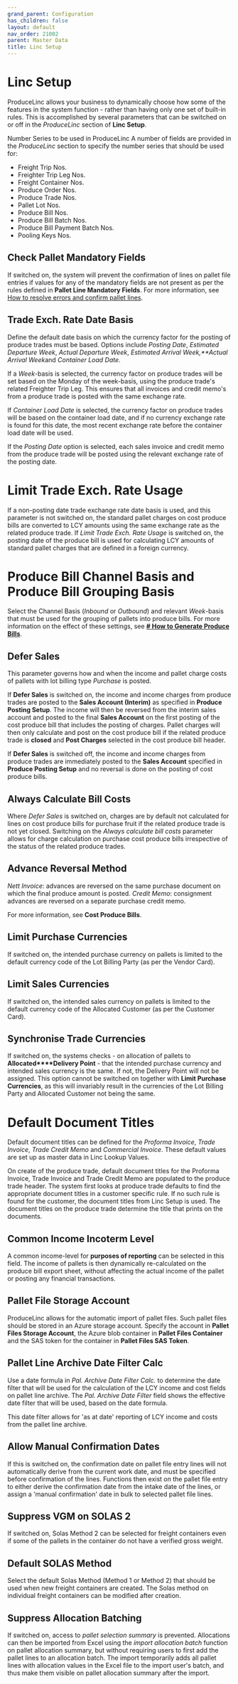```yaml
---
grand_parent: Configuration
has_children: false
layout: default
nav_order: 21002
parent: Master Data
title: Linc Setup
---
```


# Linc Setup

ProduceLinc allows your business to dynamically choose how some of the features in the system function - rather than having only one set of built-in rules. This is accomplished by several parameters that can be switched on or off in the *ProduceLinc* section of **Linc Setup**.

Number Series to be used in ProduceLinc
A number of fields are provided in the *ProduceLinc* section to specify the number series that should be used for:
- Freight Trip Nos.
- Freighter Trip Leg Nos.
- Freight Container Nos.
- Produce Order Nos.
- Produce Trade Nos.
- Pallet Lot Nos.
- Produce Bill Nos.
- Produce Bill Batch Nos.
- Produce Bill Payment Batch Nos.
- Pooling Keys Nos.

## Check Pallet Mandatory Fields
If switched on, the system will prevent the confirmation of lines on pallet file entries if values for any of the mandatory fields are not present as per the rules defined in **Pallet Line Mandatory Fields**. For more information, see [How to resolve errors and confirm pallet lines](/articles/Stock%20and%20Logistics/Pallet%20Files/Guides/How%20to%20resolve%20errors%20and%20confirm%20pallet%20lines).

## Trade Exch. Rate Date Basis
Define the default date basis on which the currency factor for the posting of produce trades must be based. Options include *Posting Date*, *Estimated Departure Week*, *Actual Departure Week*, *Estimated Arrival Week,**Actual Arrival Week*and *Container Load Date*.

If a *Week*-basis is selected, the currency factor on produce trades will be set based on the Monday of the week-basis, using the produce trade's related Freighter Trip Leg. This ensures that all invoices and credit memo's from a produce trade is posted with the same exchange rate.

If *Container Load Date* is selected, the currency factor on produce trades will be based on the container load date, and if no currency exchange rate is found for this date, the most recent exchange rate before the container load date will be used.

If the *Posting Date* option is selected, each sales invoice and credit memo from the produce trade will be posted using the relevant exchange rate of the posting date.

# Limit Trade Exch. Rate Usage
If a non-posting date trade exchange rate date basis is used, and this parameter is not switched on, the standard pallet charges on cost produce bills are converted to LCY amounts using the same exchange rate as the related produce trade. If *Limit Trade Exch. Rate Usage* is switched on, the posting date of the produce bill is used for calculating LCY amounts of standard pallet charges that are defined in a foreign currency.

# Produce Bill Channel Basis and Produce Bill Grouping Basis
Select the Channel Basis (*Inbound* or *Outbound*) and relevant *Week*-basis that must be used for the grouping of pallets into produce bills. For more information on the effect of these settings, see **[# How to Generate Produce Bills](https://linc.freshdesk.com/en/support/solutions/articles/8000097855)**.

## Defer Sales
This parameter governs how and when the income and pallet charge costs of pallets with lot billing type *Purchase* is posted.

If **Defer Sales** is switched on, the income and income charges from produce trades are posted to the **Sales Account (Interim)** as specified in **Produce Posting Setup**. The income will then be reversed from the interim sales account and posted to the final **Sales Account** on the first posting of the cost produce bill that includes the posting of charges. Pallet charges will then only calculate and post on the cost produce bill if the related produce trade is **closed** and **Post Charges** selected in the cost produce bill header.

If **Defer Sales** is switched off, the income and income charges from produce trades are immediately posted to the **Sales Account** specified in **Produce Posting Setup** and no reversal is done on the posting of cost produce bills.

## Always Calculate Bill Costs
Where *Defer Sales* is switched on, charges are by default not calculated for lines on cost produce bills for purchase fruit if the related produce trade is not yet closed. Switching on the *Always calculate bill costs* parameter allows for charge calculation on purchase cost produce bills irrespective of the status of the related produce trades.

## Advance Reversal Method
*Nett Invoice*: advances are reversed on the same purchase document on which the final produce amount is posted.
*Credit Memo*: consignment advances are reversed on a separate purchase credit memo.

For more information, see **Cost Produce Bills**.

## Limit Purchase Currencies
If switched on, the intended purchase currency on pallets is limited to the default currency code of the Lot Billing Party (as per the Vendor Card).

## Limit Sales Currencies
If switched on, the intended sales currency on pallets is limited to the default currency code of the Allocated Customer (as per the Customer Card).

## Synchronise Trade Currencies
If switched on, the systems checks - on allocation of pallets to **Allocated****Delivery Point** - that the intended purchase currency and intended sales currency is the same. If not, the Delivery Point will not be assigned. This option cannot be switched on together with **Limit Purchase Currencies**, as this will invariably result in the currencies of the Lot Billing Party and Allocated Customer not being the same.

# Default Document Titles
Default document titles can be defined for the *Proforma Invoice*, *Trade Invoice*, *Trade Credit Memo* and *Commercial Invoice*. These default values are set up as master data in Linc Lookup Values.

On create of the produce trade, default document titles for the Proforma Invoice, Trade Invoice and Trade Credit Memo are populated to the produce trade header. The system first looks at produce trade defaults to find the appropriate document titles in a customer specific rule. If no such rule is found for the customer, the document titles from Linc Setup is used. The document titles on the produce trade determine the title that prints on the documents.

## Common Income Incoterm Level
A common income-level for **purposes of reporting** can be selected in this field. The income of pallets is then dynamically re-calculated on the produce bill export sheet, without affecting the actual income of the pallet or posting any financial transactions.

## Pallet File Storage Account
ProduceLinc allows for the automatic import of pallet files. Such pallet files should be stored in an Azure storage account. Specify the account in **Pallet Files Storage Account**, the Azure blob container in **Pallet Files Container** and the SAS token for the container in **Pallet Files SAS Token**.

## Pallet Line Archive Date Filter Calc
Use a date formula in *Pal. Archive Date Filter Calc.* to determine the date filter that will be used for the calculation of the LCY income and cost fields on pallet line archive. The *Pal. Archive Date Filter* field shows the effective date filter that will be used, based on the date formula.

This date filter allows for 'as at date' reporting of LCY income and costs from the pallet line archive.

## Allow Manual Confirmation Dates
If this is switched on, the confirmation date on pallet file entry lines will not automatically derive from the current work date, and must be specified before confirmation of the lines. Functions then exist on the pallet file entry to either derive the confirmation date from the intake date of the lines, or assign a 'manual confirmation' date in bulk to selected pallet file lines.

## Suppress VGM on SOLAS 2
If switched on, Solas Method 2 can be selected for freight containers even if some of the pallets in the container do not have a verified gross weight.

## Default SOLAS Method
Select the default Solas Method (Method 1 or Method 2) that should be used when new freight containers are created. The Solas method on individual freight containers can be modified after creation.

## Suppress Allocation Batching
 If switched on, access to *pallet selection summary* is prevented. Allocations can then be imported from Excel using the *import allocation batch* function on pallet allocation summary, but without requiring users to first add the pallet lines to an allocation batch. The import temporarily adds all pallet lines with allocation values in the Excel file to the import user's batch, and thus make them visible on pallet allocation summary after the import.